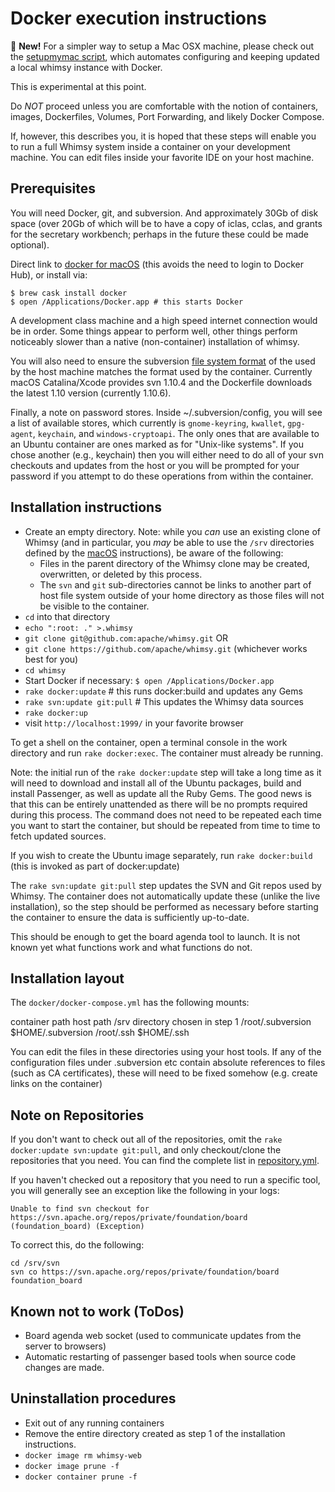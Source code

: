 Docker execution instructions
=============================

:dizzy: **New!** For a simpler way to setup a Mac OSX machine, please 
check out the [setupmymac script](./SETUPMYMAC.md), which automates 
configuring and keeping updated a local whimsy instance with Docker.

This is experimental at this point.

Do *NOT* proceed unless you are comfortable with the notion of containers,
images, Dockerfiles, Volumes, Port Forwarding, and likely Docker Compose.

If, however, this describes you, it is hoped that these steps will enable you
to run a full Whimsy system inside a container on your development machine.
You can edit files inside your favorite IDE on your host machine.

Prerequisites
-------------

You will need Docker, git, and subversion.  And approximately 30Gb of
disk space (over 20Gb of which will be to have a copy of iclas, cclas,
and grants for the secretary workbench; perhaps in the future these
could be made optional).

Direct link to [docker for
macOS](https://download.docker.com/mac/stable/Docker.dmg) (this avoids the
need to login to Docker Hub), or install via:

    $ brew cask install docker
    $ open /Applications/Docker.app # this starts Docker

A development class machine and a high speed internet connection would
be in order.  Some things appear to perform well, other things perform
noticeably slower than a native (non-container) installation of whimsy.

You will also need to ensure the subversion [file system
format](https://www.visualsvn.com/support/topic/00135/#FilesystemFormat) of the
used by the host machine matches the format used by the container.  Currently
macOS Catalina/Xcode provides svn 1.10.4 and the Dockerfile downloads the
latest 1.10 version (currently 1.10.6).

Finally, a note on password stores.  Inside ~/.subversion/config, you will see
a list of available stores, which currently is `gnome-keyring`, `kwallet`,
`gpg-agent`, `keychain`, and `windows-cryptoapi`.  The only ones that are
available to an Ubuntu container are ones marked as for "Unix-like systems".
If you chose another (e.g., keychain) then you will either need to do all of
your svn checkouts and updates from the host or you will be prompted for your
password if you attempt to do these operations from within the container.

Installation instructions
-------------------------

* Create an empty directory.  Note: while you _can_ use an existing clone of
  Whimsy (and in particular, you _may_ be able to use the `/srv` directories
  defined by the [macOS](MACOSX.md) instructions), be aware of the following:
    * Files in the parent directory of the Whimsy clone may be created,
      overwritten, or deleted by this process.
    * The `svn` and `git` sub-directories cannot be links to another part of
      host file system outside of your home directory as those files will not
      be visible to the container.
* `cd` into that directory
* `echo ":root: ." >.whimsy`
* `git clone git@github.com:apache/whimsy.git` OR
* `git clone https://github.com/apache/whimsy.git` (whichever works best for you)
* `cd whimsy`
* Start Docker if necessary: `$ open /Applications/Docker.app`
* `rake docker:update` # this runs docker:build and updates any Gems
* `rake svn:update git:pull` # This updates the Whimsy data sources
* `rake docker:up`
* visit `http://localhost:1999/` in your favorite browser

To get a shell on the container, open a terminal console in the work directory
and run `rake docker:exec`. The container must already be running.

Note: the initial run of the `rake docker:update` step will take a long time as
it will need to download and install all of the Ubuntu packages,
build and install Passenger, as well as update all the Ruby Gems.
The good news is that this can be entirely unattended as there
will be no prompts required during this process.
The command does not need to be repeated each time you want to start the container,
but should be repeated from time to time to fetch updated sources.

If you wish to create the Ubuntu image separately, run `rake docker:build`
(this is invoked as part of docker:update)

The `rake svn:update git:pull` step updates the SVN and Git repos used by Whimsy.
The container does not automatically update these (unlike the live installation),
so the step should be performed as necessary before starting the container to ensure the
data is sufficiently up-to-date.

This should be enough to get the board agenda tool to launch.  It is not
known yet what functions work and what functions do not.

Installation layout
-------------------
The `docker/docker-compose.yml` has the following mounts:

container path      host path
/srv                directory chosen in step 1
/root/.subversion   $HOME/.subversion
/root/.ssh          $HOME/.ssh

You can edit the files in these directories using your host tools.
If any of the configuration files under .subversion etc contain absolute references to
files (such as CA certificates), these will need to be fixed somehow (e.g. create links on
the container)

Note on Repositories
--------------------

If you don't want to check out all of the repositories, omit the 
`rake docker:update svn:update git:pull`, and only checkout/clone
the repositories that you need.  You can find the complete list in
[repository.yml](./repository.yml).

If you haven't checked out a repository that you need to run a specific tool,
you will generally see an exception like the following in your logs:

    Unable to find svn checkout for https://svn.apache.org/repos/private/foundation/board (foundation_board) (Exception)

To correct this, do the following:

    cd /srv/svn
    svn co https://svn.apache.org/repos/private/foundation/board foundation_board

Known not to work (ToDos)
-------------------------

* Board agenda web socket (used to communicate updates from the server to
  browsers)
* Automatic restarting of passenger based tools when source code changes are
  made.

Uninstallation procedures
-------------------------

* Exit out of any running containers
* Remove the entire directory created as step 1 of the installation
  instructions.
* `docker image rm whimsy-web`
* `docker image prune -f`
* `docker container prune -f`

